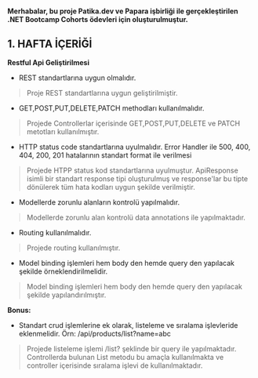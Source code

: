 #### Merhabalar, bu proje Patika.dev ve Papara işbirliği ile gerçekleştirilen .NET Bootcamp Cohorts ödevleri için oluşturulmuştur.


## 1. HAFTA İÇERİĞİ
**Restful Api Geliştirilmesi**

 - REST standartlarına uygun olmalıdır. 
>  Proje REST standartlarına uygun geliştirilmiştir.
 
 - GET,POST,PUT,DELETE,PATCH methodları kullanılmalıdır. 
>  Projede Controllerlar içerisinde GET,POST,PUT,DELETE ve PATCH metotları kullanılmıştır.
 
 - HTTP status code standartlarına uyulmalıdır. Error Handler ile 500, 400, 404, 200, 201 hatalarının standart format ile verilmesi 
>  Projede HTPP status kod standartlarına uyulmuştur. ApiResponse isimli bir standart response tipi oluşturulmuş ve response'lar bu tipte dönülerek tüm hata kodları uygun şekilde verilmiştir.
 
 - Modellerde zorunlu alanların kontrolü yapılmalıdır. 
>  Modellerde zorunlu alan kontrolü data annotations ile yapılmaktadır.
 
 - Routing kullanılmalıdır. 
>  Projede routing kullanılmıştır.
 
 - Model binding işlemleri hem body den hemde query den yapılacak şekilde örneklendirilmelidir. 
>  Model binding işlemleri hem body den hemde query den yapılacak şekilde yapılandırılmıştır.
 
**Bonus:**
- Standart crud işlemlerine ek olarak, listeleme ve sıralama işlevleride eklenmelidir. Örn: /api/products/list?name=abc 

>Projede listeleme işlemi /list? şeklinde bir query ile yapılmaktadır. Controllerda bulunan List metodu bu amaçla kullanılmakta ve controller içerisinde sıralama işlevi de kullanılmaktadır.

